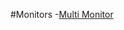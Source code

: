 

#Monitors
-[Multi Monitor](https://www.kubuntuforums.net/forum/currently-supported-releases/kubuntu-20-04-focal-fossa-lts/post-installation/72639-can-i-assign-an-alias-to-a-environment-variable)



